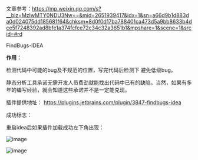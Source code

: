文章参考：https://mp.weixin.qq.com/s?__biz=MzIwMTY0NDU3Nw==&mid=2651939417&idx=1&sn=a66d9b1d883da0d024075dd185681f64&chksm=8d0f0d17ba788401ca473d5a9bb8633b4dce5f7248392ad8bfe1a374fcfce72c34c32a3651b1&mpshare=1&scene=1&srcid=#rd



FindBugs-IDEA

**作用：**

检测代码中可能的bug及不规范的位置，写完代码后检测下 避免低级bug。

静态分析工具承诺无需开发人员费劲就能找出代码中已有的缺陷。当然，如果有多年的编写经验，就会知道这些承诺并不是一定能兑现。

插件提供地址：
https://plugins.jetbrains.com/plugin/3847-findbugs-idea

成功标志：

重启idea后如果插件加载成功左下角出现：

![image](http://note.youdao.com/yws/res/37372/316A14CAE75048BAAC05474E0B97BBE1)

![image](http://note.youdao.com/yws/res/37374/D62CC251EECD450C9AFF43E6AAD74D60)
